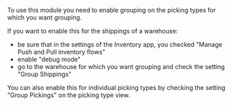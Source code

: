 To use this module you need to enable grouping on the picking types for
which you want grouping.

If you want to enable this for the shippings of a warehouse:

- be sure that in the settings of the Inventory app, you checked "Manage
  Push and Pull inventory flows"
- enable "debug mode"
- go to the warehouse for which you want grouping and check the setting
  "Group Shippings"

You can also enable this for individual picking types by checking the
setting "Group Pickings" on the picking type view.

